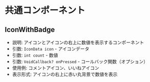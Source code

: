 # 共通コンポーネント

## IconWithBadge
- 説明: アイコンとアイコンの右上に数値を表示するコンポーネント
- 引数: `IconData icon` - アイコンデータ
- 引数: `int count` - 数値
- 引数: `VoidCallback? onPressed` - コールバック関数（オプション）
- 使用例: コメントアイコン、いいねアイコン
- 表示形式: アイコンの右上に赤い丸背景で数値を表示
